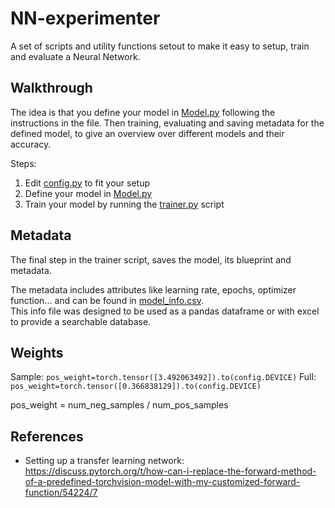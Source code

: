 # NN-experimenter
A set of scripts and utility functions setout to make it easy to setup, train and evaluate a Neural Network.

## Walkthrough
The idea is that you define your model in [Model.py](Model.py) following the instructions in the file. Then training, evaluating and saving metadata for the defined model, to give an overview over different models and their accuracy.

Steps:  
1. Edit [config.py](config.py) to fit your setup
2. Define your model in [Model.py](Model.py)
3. Train your model by running the [trainer.py](trainer.py) script

## Metadata
The final step in the trainer script, saves the model, its blueprint and metadata.

The metadata includes attributes like learning rate, epochs, optimizer function...
and can be found in [model_info.csv](model_info.csv).  
This info file was designed to be used as a pandas dataframe or with excel to provide a searchable database.

## Weights
Sample: ```pos_weight=torch.tensor([3.492063492]).to(config.DEVICE)```
Full: ```pos_weight=torch.tensor([0.366838129]).to(config.DEVICE)```

pos_weight = num_neg_samples / num_pos_samples

## References
- Setting up a transfer learning network: https://discuss.pytorch.org/t/how-can-i-replace-the-forward-method-of-a-predefined-torchvision-model-with-my-customized-forward-function/54224/7